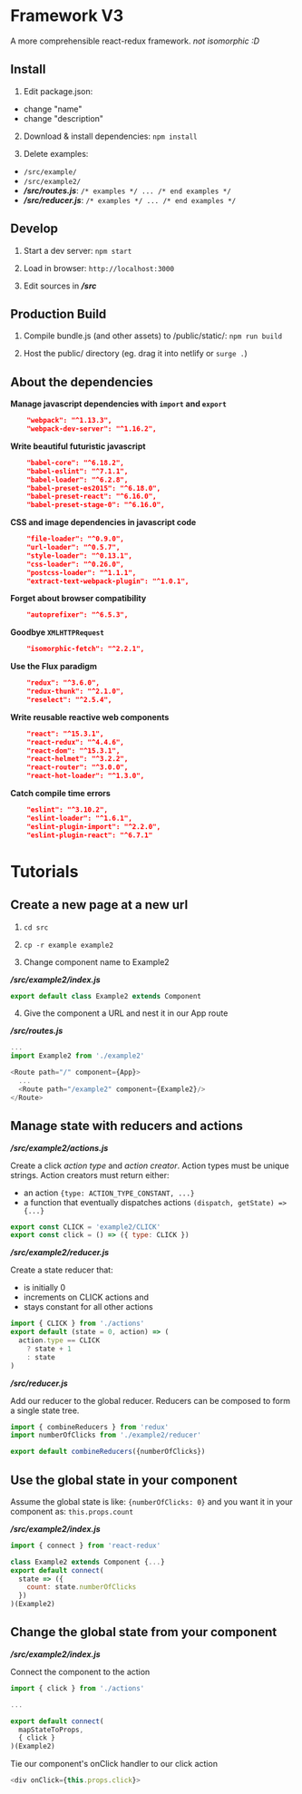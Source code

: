 Framework V3
============

A more comprehensible react-redux framework. *not isomorphic :D*

Install
-------

1. Edit package.json:
 * change "name"
 * change "description"

2. Download & install dependencies:
 `npm install`

3. Delete examples:
 - `/src/example/`
 - `/src/example2/`
 - __*/src/routes.js*__: `/* examples */ ... /* end examples */`
 - __*/src/reducer.js*__: `/* examples */ ... /* end examples */`


Develop
-------

1. Start a dev server:
 `npm start`

2. Load in browser:
 `http://localhost:3000`

3. Edit sources in __*/src*__


Production Build
----------------

1. Compile bundle.js (and other assets) to /public/static/:
 `npm run build`

2. Host the public/ directory (eg. drag it into netlify or `surge .`)



About the dependencies
----------------------

**Manage javascript dependencies with `import` and `export`**
```json
    "webpack": "^1.13.3",
    "webpack-dev-server": "^1.16.2",
```

**Write beautiful futuristic javascript**
```json
    "babel-core": "^6.18.2",
    "babel-eslint": "^7.1.1",
    "babel-loader": "^6.2.8",
    "babel-preset-es2015": "^6.18.0",
    "babel-preset-react": "^6.16.0",
    "babel-preset-stage-0": "^6.16.0",
```

**CSS and image dependencies in javascript code**
```json
    "file-loader": "^0.9.0",
    "url-loader": "^0.5.7",
    "style-loader": "^0.13.1",
    "css-loader": "^0.26.0",
    "postcss-loader": "^1.1.1",
    "extract-text-webpack-plugin": "^1.0.1",
```

**Forget about browser compatibility**
```json
    "autoprefixer": "^6.5.3",
```

**Goodbye `XMLHTTPRequest`**
```json
    "isomorphic-fetch": "^2.2.1",
```

**Use the Flux paradigm**
```json
    "redux": "^3.6.0",
    "redux-thunk": "^2.1.0",
    "reselect": "^2.5.4",
```

**Write reusable reactive web components**
```json
    "react": "^15.3.1",
    "react-redux": "^4.4.6",
    "react-dom": "^15.3.1",
    "react-helmet": "^3.2.2",
    "react-router": "^3.0.0",
    "react-hot-loader": "^1.3.0",
```

**Catch compile time errors**
```json
    "eslint": "^3.10.2",
    "eslint-loader": "^1.6.1",
    "eslint-plugin-import": "^2.2.0",
    "eslint-plugin-react": "^6.7.1"
```


Tutorials
========

Create a new page at a new url
------------------------------

1. `cd src`
2. `cp -r example example2`

3. Change component name to Example2

 __*/src/example2/index.js*__
 ```javascript
 export default class Example2 extends Component
 ```

4. Give the component a URL and nest it in our App route

 __*/src/routes.js*__
 ```javascript
 ...
 import Example2 from './example2'
 
 <Route path="/" component={App}>
   ...
   <Route path="/example2" component={Example2}/>
 </Route>
 ```


Manage state with reducers and actions
--------------------------------------

__*/src/example2/actions.js*__

Create a click *action type* and *action creator*.
Action types must be unique strings.
Action creators must return either:
- an action `{type: ACTION_TYPE_CONSTANT, ...}`
- a function that eventually dispatches actions `(dispatch, getState) => {...}`

```javascript
export const CLICK = 'example2/CLICK'
export const click = () => ({ type: CLICK })
```


__*/src/example2/reducer.js*__

Create a state reducer that:
- is initially 0
- increments on CLICK actions and
- stays constant for all other actions

```javascript
import { CLICK } from './actions'
export default (state = 0, action) => (
  action.type == CLICK
    ? state + 1
    : state
)
```


__*/src/reducer.js*__

Add our reducer to the global reducer. Reducers can be composed to form a single state tree.

```javascript
import { combineReducers } from 'redux'
import numberOfClicks from './example2/reducer'

export default combineReducers({numberOfClicks})
```



Use the global state in your component
--------------------------------------

Assume the global state is like:
  `{numberOfClicks: 0}`
and you want it in your component as:
  `this.props.count`

__*/src/example2/index.js*__

```javascript
import { connect } from 'react-redux'
```

```javascript
class Example2 extends Component {...}
export default connect(
  state => ({
    count: state.numberOfClicks
  })
)(Example2)
```


Change the global state from your component
-------------------------------------------

__*/src/example2/index.js*__

Connect the component to the action

```javascript
import { click } from './actions'

...

export default connect(
  mapStateToProps,
  { click }
)(Example2)
```

Tie our component's onClick handler to our click action

```javascript
<div onClick={this.props.click}>
```

